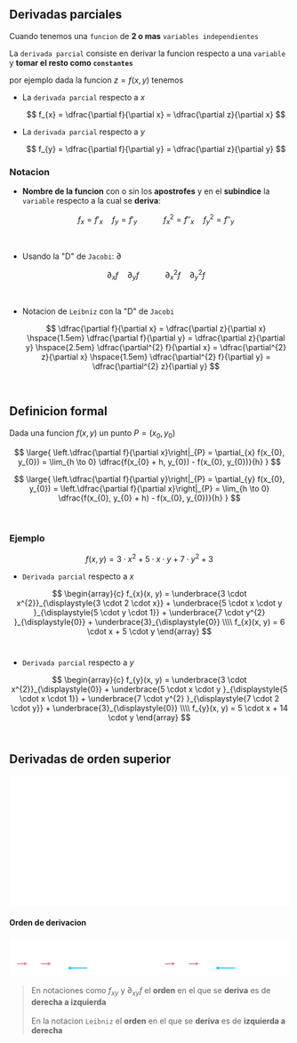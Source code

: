 
## Derivadas parciales

Cuando tenemos una `funcion` de **2 o mas** `variables independientes`

La `derivada parcial` consiste en derivar la funcion respecto a una `variable` y **tomar el resto como `constantes`**

por ejemplo dada la funcion $z = f(x, y)$ tenemos

- La `derivada parcial` respecto a $x$

    $$
        f_{x} = \dfrac{\partial f}{\partial x} = \dfrac{\partial z}{\partial x}
    $$

- La `derivada parcial` respecto a $y$

    $$
        f_{y} = \dfrac{\partial f}{\partial y} = \dfrac{\partial z}{\partial y}
    $$


### Notacion

- **Nombre de la funcion** con o sin los **apostrofes** y en el **subindice** la `variable` respecto a la cual se **deriva**:

    $$
        f_{x} = f'_{x}
        \hspace{1em}
        f_{y} = f'_{y}
        \hspace{3em}
        f_{x}^{2} = f''_{x}
        \hspace{1em}
        f_{y}^{2} = f''_{y}
    $$
<br> 

- Usando la "D" de `Jacobi`: $\partial$
  
    $$
        \partial_{x} f
        \hspace{1em}
        \partial_{y} f
        \hspace{3em}
        \partial _{x}^{2}f
        \hspace{1em}
        \partial _{y}^{2}f
    $$
<br>

- Notacion de `Leibniz` con la "D" de `Jacobi`

    $$
        \dfrac{\partial f}{\partial x} = \dfrac{\partial z}{\partial x}
        \hspace{1.5em}
        \dfrac{\partial f}{\partial y} = \dfrac{\partial z}{\partial y}
        \hspace{2.5em}
        \dfrac{\partial^{2} f}{\partial x} = \dfrac{\partial^{2} z}{\partial x}
        \hspace{1.5em}
        \dfrac{\partial^{2} f}{\partial y} = \dfrac{\partial^{2} z}{\partial y}
    $$


<br>

## Definicion formal

Dada una funcion $f(x, y)$ un punto $P = (x_{0}, y_{0})$

$$
\large{
    \left.\dfrac{\partial f}{\partial x}\right|_{P} = \partial_{x} f(x_{0}, y_{0}) = \lim_{h \to 0} \dfrac{f(x_{0} + h, y_{0}) - f(x_{0}, y_{0})}{h}
}  
$$

$$
\large{
    \left.\dfrac{\partial f}{\partial y}\right|_{P} = \partial_{y} f(x_{0}, y_{0}) = \left.\dfrac{\partial f}{\partial x}\right|_{P} = \lim_{h \to 0} \dfrac{f(x_{0}, y_{0} + h) - f(x_{0}, y_{0})}{h}
}  
$$


<br>

### Ejemplo

$$
    f(x, y) = 3 \cdot x^{2} + 5 \cdot x \cdot y + 7 \cdot y^{2} + 3
$$

- `Derivada parcial` respecto a $x$
  
$$
\begin{array}{c}
    f_{x}(x, y) = 
    \underbrace{3 \cdot x^{2}}_{\displaystyle{3 \cdot 2 \cdot x}} 
    + 
    \underbrace{5 \cdot x \cdot y }_{\displaystyle{5 \cdot y \cdot 1}}
    + 
    \underbrace{7 \cdot y^{2} }_{\displaystyle{0}} 
    + 
    \underbrace{3}_{\displaystyle{0}}
    \\\\
    f_{x}(x, y) = 6 \cdot x + 5 \cdot y   
\end{array}
$$
<br>

- `Derivada parcial` respecto a $y$
  
$$
\begin{array}{c}
    f_{y}(x, y) = 
    \underbrace{3 \cdot x^{2}}_{\displaystyle{0}} 
    + 
    \underbrace{5 \cdot x \cdot y }_{\displaystyle{5 \cdot x \cdot 1}}
    + 
    \underbrace{7 \cdot y^{2} }_{\displaystyle{7 \cdot 2 \cdot y}} 
    + 
    \underbrace{3}_{\displaystyle{0}}
    \\\\
    f_{y}(x, y) = 5 \cdot x + 14 \cdot y   
\end{array}
$$
<br> 

## Derivadas de orden superior

![alt](./derivada-parcial-1.lnkspace.svg)

#### Orden de derivacion

![alt](./orden-de-derivacion.lnkspace.svg)

> En notaciones como $f_{xy}$ y $\partial_{xy}f$ el **orden** en el que se **deriva** es de **derecha a izquierda**
> <br> <br>
> En la notacion `Leibniz` el **orden** en el que se **deriva** es de **izquierda a derecha**



